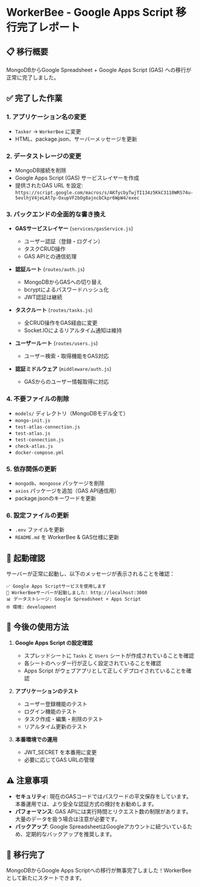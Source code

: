 # WorkerBee - Google Apps Script 移行完了レポート

## 📋 移行概要

MongoDBからGoogle Spreadsheet + Google Apps Script (GAS) への移行が正常に完了しました。

## ✅ 完了した作業

### 1. アプリケーション名の変更
- `Tasker` → `WorkerBee` に変更
- HTML、package.json、サーバーメッセージを更新

### 2. データストレージの変更
- MongoDB接続を削除
- Google Apps Script (GAS) サービスレイヤーを作成
- 提供されたGAS URL を設定: `https://script.google.com/macros/s/AKfycbyTwjTI134z5KkC3110WRS74u-5evlhjV4jeLAt7p-OxupVF2bOg8ajncbCkpr6WpW4/exec`

### 3. バックエンドの全面的な書き換え
- **GASサービスレイヤー** (`services/gasService.js`)
  - ユーザー認証（登録・ログイン）
  - タスクCRUD操作
  - GAS APIとの通信処理

- **認証ルート** (`routes/auth.js`) 
  - MongoDBからGASへの切り替え
  - bcryptによるパスワードハッシュ化
  - JWT認証は継続

- **タスクルート** (`routes/tasks.js`)
  - 全CRUD操作をGAS経由に変更
  - Socket.IOによるリアルタイム通知は維持

- **ユーザールート** (`routes/users.js`)
  - ユーザー検索・取得機能をGAS対応

- **認証ミドルウェア** (`middleware/auth.js`)
  - GASからのユーザー情報取得に対応

### 4. 不要ファイルの削除
- `models/` ディレクトリ（MongoDBモデル全て）
- `mongo-init.js`
- `test-atlas-connection.js`
- `test-atlas.js` 
- `test-connection.js`
- `check-atlas.js`
- `docker-compose.yml`

### 5. 依存関係の更新
- `mongodb`、`mongoose` パッケージを削除
- `axios` パッケージを追加（GAS API通信用）
- package.jsonのキーワードを更新

### 6. 設定ファイルの更新
- `.env` ファイルを更新
- `README.md` を WorkerBee & GAS仕様に更新

## 🚀 起動確認

サーバーが正常に起動し、以下のメッセージが表示されることを確認：

```
✅ Google Apps Scriptサービスを使用します
🚀 WorkerBeeサーバーが起動しました: http://localhost:3000
📊 データストレージ: Google Spreadsheet + Apps Script
🌐 環境: development
```

## 📝 今後の使用方法

1. **Google Apps Script の設定確認**
   - スプレッドシートに `Tasks` と `Users` シートが作成されていることを確認
   - 各シートのヘッダー行が正しく設定されていることを確認
   - Apps Script がウェブアプリとして正しくデプロイされていることを確認

2. **アプリケーションのテスト**
   - ユーザー登録機能のテスト
   - ログイン機能のテスト  
   - タスク作成・編集・削除のテスト
   - リアルタイム更新のテスト

3. **本番環境での運用**
   - JWT_SECRET を本番用に変更
   - 必要に応じてGAS URLの管理

## ⚠️ 注意事項

- **セキュリティ**: 現在のGASコードではパスワードの平文保存をしています。本番運用では、より安全な認証方式の検討をお勧めします。
- **パフォーマンス**: GAS APIには実行時間とリクエスト数の制限があります。大量のデータを扱う場合は注意が必要です。
- **バックアップ**: Google SpreadsheetはGoogleアカウントに紐づいているため、定期的なバックアップを推奨します。

## 🎉 移行完了

MongoDBからGoogle Apps Scriptへの移行が無事完了しました！WorkerBeeとして新たにスタートできます。
